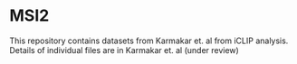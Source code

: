 # MSI2
This repository contains datasets from Karmakar et. al from iCLIP analysis.
Details of individual files are in Karmakar et. al (under review)
